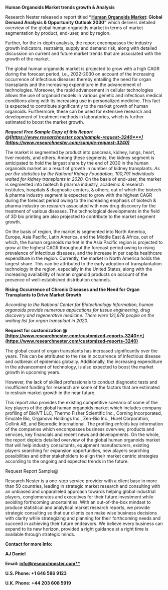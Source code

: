 ﻿**Human Organoids Market trends growth & Analysis** 

Research Nester released a report titled **“[Human Organoids Market](https://www.researchnester.com/reports/human-organoids-market/3240): Global Demand Analysis & Opportunity Outlook 2030”** which delivers detailed overview of the global human organoids market in terms of market segmentation by product, end-user, and by region. 

Further, for the in-depth analysis, the report encompasses the industry growth indicators, restraints, supply and demand risk, along with detailed discussion on current and future market trends that are associated with the growth of the market.

The global human organoids market is projected to grow with a high CAGR during the forecast period, i.e., 2022-2030 on account of the increasing occurrence of infectious diseases thereby entailing the need for organ transplants and the increasing expenditure in the advancement of technologies. Moreover, the rapid advancement in cellular technologies allows the use of organoid models in various genetic and infectious medical conditions along with its increasing use in personalized medicine. This fact is expected to contribute significantly to the market growth of human organoids. Furthermore, these can be used for extensive research and development of treatment methods in laboratories, which is further estimated to boost the market growth.

***Request Free Sample Copy of this Report @[https://www.researchnester.com/sample-request-3240***](https://www.researchnester.com/sample-request-3240)***

The market is segmented by product into pancreas, kidney, lungs, heart, liver models, and others. Among these segments, the kidney segment is anticipated to hold the largest share by the end of 2030 in the human organoids market as a result of growth in number of kidney transplants. *As per the statistics by the National Kidney Foundation, 100,791 individuals waited for kidney transplants in 2020.* On the basis of end-user, the market is segmented into biotech & pharma industry, academic & research institutes, hospitals & diagnostic centers, & others, out of which the biotech & pharma industry segment is expected to grow with the highest CAGR during the forecast period owing to the increasing emphasis of biotech & pharma industry on research associated with new drug discovery for the treatment of various diseases. The technological developments in the field of 3D bio printing are also projected to contribute to the market segment growth.

On the basis of region, the market is segmented into North America, Europe, Asia Pacific, Latin America, and the Middle East & Africa, out of which, the human organoids market in the Asia Pacific region is projected to grow at the highest CAGR throughout the forecast period owing to rising prevalence of infectious diseases, and the increase in per capita healthcare expenditure in the region. Currently, the market in North America holds the largest share. This can be attributed to the early adoption of transplantation technology in the region, especially in the United States, along with the increasing availability of human organoid products on account of the presence of well-established distribution channels. 

**Rising Occurrence of Chronic Diseases and the Need for Organ Transplants to Drive Market Growth**

*According to the National Center for Biotechnology Information, human organoids provide numerous applications for tissue engineering, drug discovery and regenerative medicine. There were 121,678 people on the waiting list for organ transplant in 2020.*

**Request for customization @ [https://www.researchnester.com/customized-reports-3240**](https://www.researchnester.com/customized-reports-3240)**

The global count of organ transplants has increased significantly over the years. This can be attributed to the rise in occurrence of infectious disease and outbreak of epidemics globally. Additionally, the increasing expenditure in the advancement of technology, is also expected to boost the market growth in upcoming years. 

However, the lack of skilled professionals to conduct diagnostic tests and insufficient funding for research are some of the factors that are estimated to restrain market growth in the near future.

This report also provides the existing competitive scenario of some of the key players of the global human organoids market which includes company profiling of BioIVT LLC, Thermo Fisher Scientific Inc., Corning Incorporated, Emulate Bio, Organovo Holdings Inc., Zen-Bio Inc., Hurel Corporation, Cellink AB, and Biopredic International. The profiling enfolds key information of the companies which encompasses business overview, products and services, key financials and recent news and developments. On the whole, the report depicts detailed overview of the global human organoids market that will help industry consultants, equipment manufacturers, existing players searching for expansion opportunities, new players searching possibilities and other stakeholders to align their market centric strategies according to the ongoing and expected trends in the future.

Request Report Sample@

Research Nester is a one-stop service provider with a client base in more than 50 countries, leading in strategic market research and consulting with an unbiased and unparalleled approach towards helping global industrial players, conglomerates and executives for their future investment while avoiding forthcoming uncertainties. With an out-of-the-box mindset to produce statistical and analytical market research reports, we provide strategic consulting so that our clients can make wise business decisions with clarity while strategizing and planning for their forthcoming needs and succeed in achieving their future endeavors. We believe every business can expand to its new horizon, provided a right guidance at a right time is available through strategic minds. 

**Contact for more Info:**

**AJ Daniel**

**Email: [info@researchnester.com**](mailto:info@researchnester.com)**

**U.S. Phone: +1 646 586 9123** 

**U.K. Phone: +44 203 608 5919**



